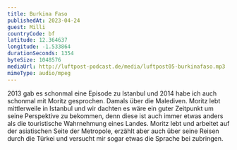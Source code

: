 ```yaml
---
title: Burkina Faso
publishedAt: 2023-04-24
guest: Milli
countryCode: bf
latitude: 12.364637
longitude: -1.533864
durationSeconds: 1354
byteSize: 1048576 
mediaUrl: http://luftpost-podcast.de/media/luftpost05-burkinafaso.mp3
mimeType: audio/mpeg
---
```


2013 gab es schonmal eine Episode zu Istanbul und 2014 habe ich auch schonmal mit Moritz gesprochen. Damals über die Malediven. Moritz lebt mittlerweile in Istanbul und wir dachten es wäre ein guter Zeitpunkt um seine Perspektive zu bekommen, denn diese ist auch immer etwas anders als die touristische Wahrnehmung eines Landes. Moritz lebt und arbeitet auf der asiatischen Seite der Metropole, erzählt aber auch über seine Reisen durch die Türkei und versucht mir sogar etwas die Sprache bei zubringen.

